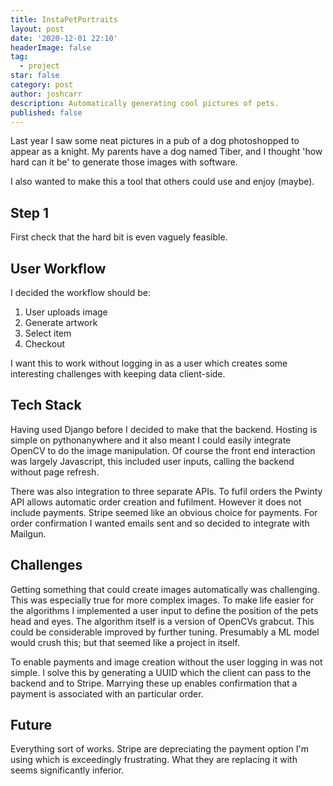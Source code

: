 ```yaml
---
title: InstaPetPortraits
layout: post
date: '2020-12-01 22:10'
headerImage: false
tag:
  - project
star: false
category: post
author: joshcarr
description: Automatically generating cool pictures of pets.
published: false
---
```


Last year I saw some neat pictures in a pub of a dog photoshopped to appear as a knight. My parents have a dog named Tiber, and I thought 'how hard can it be' to generate those images with software. 

I also wanted to make this a tool that others could use and enjoy (maybe).

## Step 1
First check that the hard bit is even vaguely feasible.

## User Workflow
I decided the workflow should be:
1. User uploads image
2. Generate artwork
3. Select item
4. Checkout

I want this to work without logging in as a user which creates some interesting challenges with keeping data client-side. 

## Tech Stack
Having used Django before I decided to make that the backend. Hosting is simple on pythonanywhere and it also meant I could easily integrate OpenCV to do the image manipulation. Of course the front end interaction was largely Javascript, this included user inputs, calling the backend without page refresh.

There was also integration to three separate APIs. To fufil orders the Pwinty API allows automatic order creation and fufilment. However it does not include payments. Stripe seemed like an obvious choice for payments. For order confirmation I wanted emails sent and so decided to integrate with Mailgun.

## Challenges
Getting something that could create images automatically was challenging. This was especially true for more complex images. To make life easier for the algorithms I implemented a user input to define the position of the pets head and eyes. The algorithm itself is a version of OpenCVs grabcut. This could be considerable improved by further tuning. Presumably a ML model would crush this; but that seemed like a project in itself.

To enable payments and image creation without the user logging in was not simple. I solve this by generating a UUID which the client can pass to the backend and to Stripe. Marrying these up enables confirmation that a payment is associated with an particular order. 

## Future
Everything sort of works. Stripe are depreciating the payment option I'm using which is exceedingly frustrating. What they are replacing it with seems significantly inferior.



